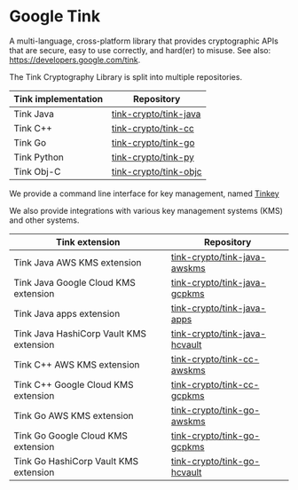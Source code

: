 # Google Tink

A multi-language, cross-platform library that provides cryptographic APIs that are secure, easy to use correctly, 
and hard(er) to misuse. See also: https://developers.google.com/tink.

The Tink Cryptography Library is split into multiple repositories.

Tink implementation | Repository
------------------- | ----------
Tink Java           | [tink-crypto/tink-java](https://github.com/tink-crypto/tink-java)
Tink C++            | [tink-crypto/tink-cc](https://github.com/tink-crypto/tink-cc)
Tink Go             | [tink-crypto/tink-go](https://github.com/tink-crypto/tink-go)
Tink Python         | [tink-crypto/tink-py](https://github.com/tink-crypto/tink-py)
Tink Obj-C          | [tink-crypto/tink-objc](https://github.com/tink-crypto/tink-objc)

We provide a command line interface for key management, named [Tinkey](https://github.com/tink-crypto/tink-tinkey)              

We also provide integrations with various key management systems (KMS) and other systems.

Tink extension                          | Repository
--------------------------------------- | ----------
Tink Java AWS KMS extension             | [tink-crypto/tink-java-awskms](https://github.com/tink-crypto/tink-java-awskms)
Tink Java Google Cloud KMS extension    | [tink-crypto/tink-java-gcpkms](https://github.com/tink-crypto/tink-java-gcpkms)
Tink Java apps extension                | [tink-crypto/tink-java-apps](https://github.com/tink-crypto/tink-java-apps)
Tink Java HashiCorp Vault KMS extension | [tink-crypto/tink-java-hcvault](https://github.com/tink-crypto/tink-java-hcvault)
Tink C++ AWS KMS extension              | [tink-crypto/tink-cc-awskms](https://github.com/tink-crypto/tink-cc-awskms)
Tink C++ Google Cloud KMS extension     | [tink-crypto/tink-cc-gcpkms](https://github.com/tink-crypto/tink-cc-gcpkms)
Tink Go AWS KMS extension               | [tink-crypto/tink-go-awskms](https://github.com/tink-crypto/tink-go-awskms)
Tink Go Google Cloud KMS extension      | [tink-crypto/tink-go-gcpkms](https://github.com/tink-crypto/tink-go-gcpkms)
Tink Go HashiCorp Vault KMS extension   | [tink-crypto/tink-go-hcvault](https://github.com/tink-crypto/tink-go-hcvault)
